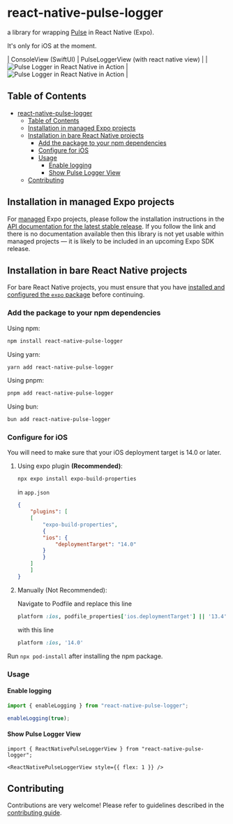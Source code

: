 # react-native-pulse-logger

a library for wrapping [Pulse](https://pulselogger.com/) in React Native (Expo). 

It's only for iOS at the moment.

| ConsoleView (SwiftUI) | PulseLoggerView (with react native view) |
| <img src="image.png" alt="Pulse Logger in React Native in Action" /> | <img src="image2.png" alt="Pulse Logger in React Native in Action" /> |


## Table of Contents

- [react-native-pulse-logger](#react-native-pulse-logger)
  - [Table of Contents](#table-of-contents)
  - [Installation in managed Expo projects](#installation-in-managed-expo-projects)
  - [Installation in bare React Native projects](#installation-in-bare-react-native-projects)
    - [Add the package to your npm dependencies](#add-the-package-to-your-npm-dependencies)
    - [Configure for iOS](#configure-for-ios)
    - [Usage](#usage)
      - [Enable logging](#enable-logging)
      - [Show Pulse Logger View](#show-pulse-logger-view)
  - [Contributing](#contributing)


## Installation in managed Expo projects

For [managed](https://docs.expo.dev/archive/managed-vs-bare/) Expo projects, please follow the installation instructions in the [API documentation for the latest stable release](#api-documentation). If you follow the link and there is no documentation available then this library is not yet usable within managed projects &mdash; it is likely to be included in an upcoming Expo SDK release.

## Installation in bare React Native projects

For bare React Native projects, you must ensure that you have [installed and configured the `expo` package](https://docs.expo.dev/bare/installing-expo-modules/) before continuing.

### Add the package to your npm dependencies

Using npm:

 ```bash
npm install react-native-pulse-logger
```

Using yarn:

```bash
yarn add react-native-pulse-logger
```

Using pnpm:

```bash
pnpm add react-native-pulse-logger
```

Using bun:

```bash
bun add react-native-pulse-logger
```

### Configure for iOS

You will need to make sure that your iOS deployment target is 14.0 or later.

1. Using expo plugin **(Recommended)**:

    ```bash
    npx expo install expo-build-properties
    ```

    in `app.json`

    ```json
    {
        "plugins": [
        [
            "expo-build-properties",
            {
            "ios": {
                "deploymentTarget": "14.0"
            }
            }
        ]
        ]
    }
    ```

2. Manually (Not Recommended):

    Navigate to Podfile and replace this line

    ```ruby
    platform :ios, podfile_properties['ios.deploymentTarget'] || '13.4'
    ```

    with this line

    ```ruby
    platform :ios, '14.0'
    ```

Run `npx pod-install` after installing the npm package.

### Usage

#### Enable logging

```typescript
import { enableLogging } from "react-native-pulse-logger";

enableLogging(true);
```

#### Show Pulse Logger View

```tsx
import { ReactNativePulseLoggerView } from "react-native-pulse-logger";

<ReactNativePulseLoggerView style={{ flex: 1 }} />
```

## Contributing

Contributions are very welcome! Please refer to guidelines described in the [contributing guide]( https://github.com/expo/expo#contributing).
